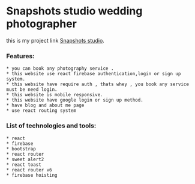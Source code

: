 # Snapshots studio wedding photographer  

this is my project link [Snapshots studio](https://github.com/facebook/create-react-app).

### Features: 
    * you can book any photography service .
    * this website use react firebase authentication,login or sign up system.
    * this website have require auth , thats whey , you book any service  must be need login.
    * this website is mobile responsive.
    * this website have google login or sign up method. 
    * have blog and about me page 
    * use react routing system 
### List of technologies and tools:
    * react
    * firebase
    * bootstrap
    * react router
    * sweet alert2
    * react toast
    * react router v6
    * firebase hoisting